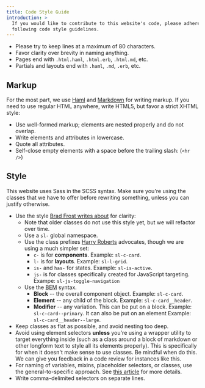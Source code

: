 ```yaml
---
title: Code Style Guide
introduction: >
  If you would like to contribute to this website's code, please adhere to the
  following code style guidelines.
---
```


- Please try to keep lines at a maximum of 80 characters.
- Favor clarity over brevity in naming anything.
- Pages end with `.html.haml`, `.html.erb`, `.html.md`, etc.
- Partials and layouts end with `.haml`, `.md`, `.erb`, etc.

## Markup

For the most part, we use [Haml][] and [Markdown][] for writing markup. If you
need to use regular HTML anywhere, write HTML5, but favor a strict XHTML style:

- Use well-formed markup; elements are nested properly and do not overlap.
- Write elements and attributes in lowercase.
- Quote all attributes.
- Self-close empty elements with a space before the trailing slash: (`<hr />`)

## Style

This website uses Sass in the SCSS syntax. Make sure you're using the classes
that we have to offer before rewriting something, unless you can justify
otherwise.

- Use the style [Brad Frost writes about][bf] for clarity:
  - Note that older classes do not use this style yet, but we will refactor over
    time.
  - Use a `sl-` global namespace.
  - Use the class prefixes [Harry Roberts][hr] advocates, though we are using a
    much simpler set:
    - `c-` is for **components**. Example: `sl-c-card`.
    - `l-` is for **layouts**. Example: `sl-l-grid`.
    - `is-` and `has-` for states. Example: `sl-is-active`.
    - `js-` is for classes specifically created for JavaScript targeting.
      Exampe: `sl-js-toggle-navigation`
  - Use the [BEM][] syntax.
    - **Block** -- the overall component object. Example: `sl-c-card`.
    - **Element** -- any child of the block. Example: `sl-c-card__header`.
    - **Modifier** -- any variation. This can be put on a block. Example:
      `sl-c-card--primary`. It can also be put on an element Example:
      `sl-c-card__header--large`.
- Keep classes as flat as possible, and avoid nesting too deep.
- Avoid using element selectors **unless** you're using a wrapper utility to
  target everything inside (such as a class around a block of markdown or other
  longform text to style all its elements properly). This is specifically for
  when it doesn't make sense to use classes. Be mindful when do this. We can
  give you feedback in a code review for instances like this.
- For naming of variables, mixins, placeholder selectors, or classes, use the
  general-to-specific approach. See [this article][gts] for more details.
- Write comma-delimited selectors on separate lines.

[haml]: https://haml.info/
[markdown]: https://daringfireball.net/projects/markdown/
[bf]: https://bradfrost.com/blog/post/css-architecture-for-design-systems/
[hr]: https://csswizardry.com/2015/08/bemit-taking-the-bem-naming-convention-a-step-further/
[bem]: https://getbem.com/introduction/
[gts]: https://webdesign.tutsplus.com/articles/quick-tip-name-your-sass-variables-modularly--webdesign-13364
